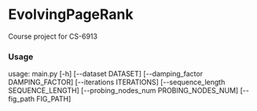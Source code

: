 # EvolvingPageRank
Course project for CS-6913

### Usage

usage: main.py [-h] 
   [--dataset DATASET] 
   [--damping_factor DAMPING_FACTOR] 
   [--iterations ITERATIONS]
   [--sequence_length SEQUENCE_LENGTH] 
   [--probing_nodes_num PROBING_NODES_NUM] 
   [--fig_path FIG_PATH]

